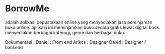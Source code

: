 # BorrowMe
adalah aplikasi pepustakaan online yang menyediakan jasa peminjaman buku online. aplikasi ini meminjamkan buku secara gratis lewat digital book. menyediakan berbagai katerogi, genre dan berbagai buku.

Dokumentasi :
Daniel : Front end
Arikcs : Designer
David : Designer / backend
